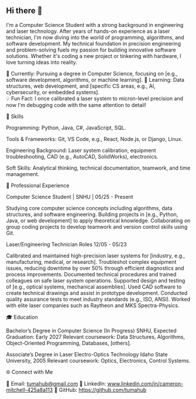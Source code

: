 ## Hi there 👋

I'm a Computer Science Student with a strong background in engineering and laser technology. After years of hands-on experience as a laser technician, I'm now diving into the world of programming, algorithms, and software development. My technical foundation in precision engineering and problem-solving fuels my passion for building innovative software solutions. Whether it's coding a new project or tinkering with hardware, I love turning ideas into reality.

🌟 Currently: Pursuing a degree in Computer Science, focusing on [e.g., software development, algorithms, or machine learning].
🌱 Learning: Data structures, web development, and [specific CS areas, e.g., AI, cybersecurity, or embedded systems].  
💡 Fun Fact: I once calibrated a laser system to micron-level precision and now I'm debugging code with the same attention to detail!

🔧 Skills

Programming: Python, Java, C#, JavaScript, SQL.

Tools & Frameworks: Git, VS Code, e.g., React, Node.js, or Django, Linux.

Engineering Background: Laser system calibration, equipment troubleshooting, CAD (e.g., AutoCAD, SolidWorks), electronics.

Soft Skills: Analytical thinking, technical documentation, teamwork, and time management.


💼 Professional Experience

Computer Science Student | SNHU | 05/25 - Present

Studying core computer science concepts including algorithms, data structures, and software engineering.
Building projects in [e.g., Python, Java, or web development] to apply theoretical knowledge.
Collaborating on group coding projects to develop teamwork and version control skills using Git.

Laser/Engineering Technician Roles 12/05 - 05/23

Calibrated and maintained high-precision laser systems for [industry, e.g., manufacturing, medical, or research].
Troubleshot complex equipment issues, reducing downtime by over 50% through efficient diagnostics and process improvements.
Documented technical procedures and trained colleagues on safe laser system operations.
Supported design and testing of [e.g., optical systems, mechanical assemblies].
Used CAD software to create technical drawings and assist in prototype development.
Conducted quality assurance tests to meet industry standards (e.g., ISO, ANSI).
Worked with elite laser companies such as Raytheon and MKS Spectra-Physics.


🎓 Education

Bachelor’s Degree in Computer Science (In Progress)
SNHU, Expected Graduation: Early 2027
Relevant coursework: Data Structures, Algorithms, Object-Oriented Programming, Databases, [others].

Associate’s Degree in Laser Electro-Optics Technology
Idaho State University, 2005
Relevant coursework: Optics, Electronics, Control Systems.

🌐 Connect with Me

📧 Email: tumahub@gmail.com
🔗 LinkedIn: www.linkedin.com/in/cameron-mitchell-425a8a113
🐙 GitHub: https://github.com/tumahub
